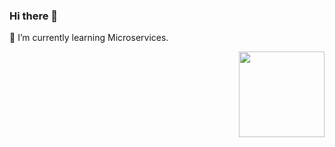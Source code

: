 ### Hi there 👋
🌱 I’m currently learning Microservices.
<div align="right">
    <img height="137px" src="https://github-readme-stats.vercel.app/api?username=Keegan-y&show_icons=trueline_height=21&text_color=333&icon_color=4c71f2&bg_color=fffefe&theme=default" />
</div>

<!--&hide_title=true&hide_border=true
**Keegan-y/Keegan-y** is a ✨ _special_ ✨ repository because its `README.md` (this file) appears on your GitHub profile.

Here are some ideas to get you started:

- 🔭 I’m currently working on ...
- 🌱 I’m currently learning ...
- 👯 I’m looking to collaborate on ...
- 🤔 I’m looking for help with ...
- 💬 Ask me about ...
- 📫 How to reach me: ...
- 😄 Pronouns: ...
- ⚡ Fun fact: ...
-->


